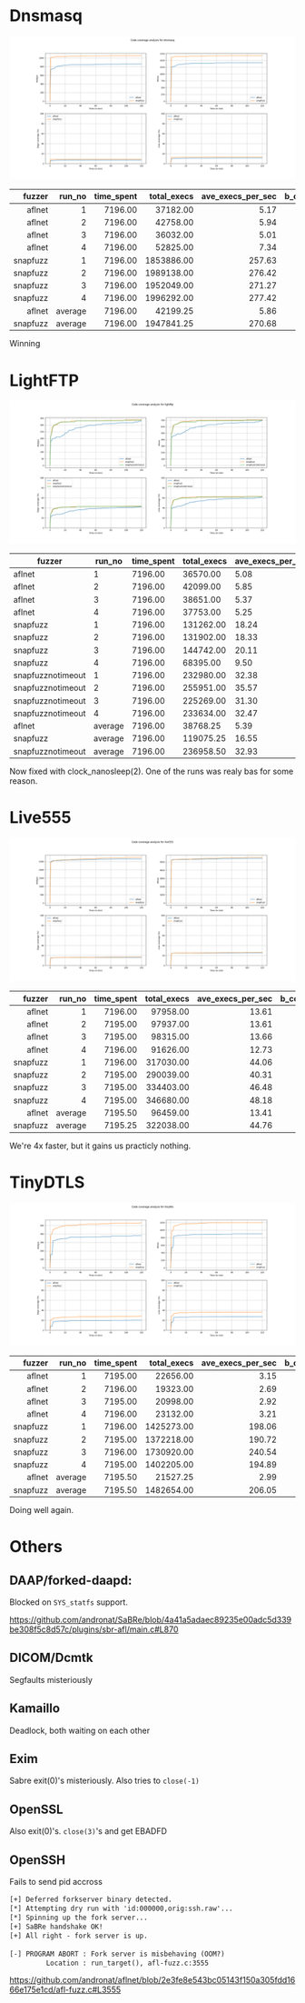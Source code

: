 # Dnsmasq

![](./results/dnsmasq/cov_over_time.png)

| fuzzer   | run_no  | time_spent | total_execs | ave_execs_per_sec | b_cov_percent | l_cov_percent |
|---------:|--------:|-----------:|------------:|------------------:|--------------:|--------------:|
| aflnet   | 1       | 7196.00    | 37182.00    | 5.17              | 7.20          | 11.20         |
| aflnet   | 2       | 7196.00    | 42758.00    | 5.94              | 7.20          | 11.20         |
| aflnet   | 3       | 7196.00    | 36032.00    | 5.01              | 7.20          | 11.20         |
| aflnet   | 4       | 7196.00    | 52825.00    | 7.34              | 7.10          | 11.00         |
| snapfuzz | 1       | 7196.00    | 1853886.00  | 257.63            | 8.80          | 13.20         |
| snapfuzz | 2       | 7196.00    | 1989138.00  | 276.42            | 8.70          | 13.00         |
| snapfuzz | 3       | 7196.00    | 1952049.00  | 271.27            | 9.00          | 13.40         |
| snapfuzz | 4       | 7196.00    | 1996292.00  | 277.42            | 8.80          | 13.30         |
| aflnet   | average | 7196.00    | 42199.25    | 5.86              | 7.18          | 11.15         |
| snapfuzz | average | 7196.00    | 1947841.25  | 270.68            | 8.82          | 13.23         |

Winning

# LightFTP

![](./results/lightftp/cov_over_time.png)


| fuzzer            | run_no  | time_spent | total_execs | ave_execs_per_sec | b_cov_percent | l_cov_percent |
|-------------------|---------|------------|-------------|-------------------|---------------|---------------|
| aflnet            | 1       | 7196.00    | 36570.00    | 5.08              | 41.90         | 61.90         |
| aflnet            | 2       | 7196.00    | 42099.00    | 5.85              | 40.80         | 59.10         |
| aflnet            | 3       | 7196.00    | 38651.00    | 5.37              | 43.10         | 63.10         |
| aflnet            | 4       | 7196.00    | 37753.00    | 5.25              | 42.80         | 63.00         |
| snapfuzz          | 1       | 7196.00    | 131262.00   | 18.24             | 45.30         | 64.60         |
| snapfuzz          | 2       | 7196.00    | 131902.00   | 18.33             | 43.20         | 63.20         |
| snapfuzz          | 3       | 7196.00    | 144742.00   | 20.11             | 43.40         | 63.20         |
| snapfuzz          | 4       | 7196.00    | 68395.00    | 9.50              | 41.00         | 59.40         |
| snapfuzznotimeout | 1       | 7196.00    | 232980.00   | 32.38             | 42.10         | 60.20         |
| snapfuzznotimeout | 2       | 7196.00    | 255951.00   | 35.57             | 43.50         | 63.70         |
| snapfuzznotimeout | 3       | 7196.00    | 225269.00   | 31.30             | 43.20         | 63.00         |
| snapfuzznotimeout | 4       | 7196.00    | 233634.00   | 32.47             | 42.70         | 62.00         |
| aflnet            | average | 7196.00    | 38768.25    | 5.39              | 42.15         | 61.77         |
| snapfuzz          | average | 7196.00    | 119075.25   | 16.55             | 43.23         | 62.60         |
| snapfuzznotimeout | average | 7196.00    | 236958.50   | 32.93             | 42.88         | 62.23         |

Now fixed with clock_nanosleep(2). One of the runs was realy bas for some reason.

# Live555

![](./results/live555/cov_over_time.png)

| fuzzer   | run_no  | time_spent | total_execs | ave_execs_per_sec | b_cov_percent | l_cov_percent |
|---------:|--------:|-----------:|------------:|------------------:|--------------:|--------------:|
| aflnet   | 1       | 7196.00    | 97958.00    | 13.61             | 16.10         | 25.10         |
| aflnet   | 2       | 7195.00    | 97937.00    | 13.61             | 16.20         | 25.20         |
| aflnet   | 3       | 7195.00    | 98315.00    | 13.66             | 16.50         | 25.90         |
| aflnet   | 4       | 7196.00    | 91626.00    | 12.73             | 15.80         | 24.80         |
| snapfuzz | 1       | 7196.00    | 317030.00   | 44.06             | 16.70         | 25.70         |
| snapfuzz | 2       | 7195.00    | 290039.00   | 40.31             | 16.20         | 25.50         |
| snapfuzz | 3       | 7195.00    | 334403.00   | 46.48             | 17.00         | 26.20         |
| snapfuzz | 4       | 7195.00    | 346680.00   | 48.18             | 16.90         | 25.90         |
| aflnet   | average | 7195.50    | 96459.00    | 13.41             | 16.15         | 25.25         |
| snapfuzz | average | 7195.25    | 322038.00   | 44.76             | 16.70         | 25.83         |

We're 4x faster, but it gains us practicly nothing.

# TinyDTLS

![](./results/tinydtls/cov_over_time.png)

| fuzzer   | run_no  | time_spent | total_execs | ave_execs_per_sec | b_cov_percent | l_cov_percent |
|---------:|--------:|-----------:|------------:|------------------:|--------------:|--------------:|
| aflnet   | 1       | 7195.00    | 22656.00    | 3.15              | 19.90         | 27.30         |
| aflnet   | 2       | 7196.00    | 19323.00    | 2.69              | 19.90         | 27.30         |
| aflnet   | 3       | 7195.00    | 20998.00    | 2.92              | 20.50         | 27.80         |
| aflnet   | 4       | 7196.00    | 23132.00    | 3.21              | 19.90         | 27.30         |
| snapfuzz | 1       | 7196.00    | 1425273.00  | 198.06            | 27.30         | 34.20         |
| snapfuzz | 2       | 7195.00    | 1372218.00  | 190.72            | 28.00         | 34.60         |
| snapfuzz | 3       | 7196.00    | 1730920.00  | 240.54            | 31.50         | 43.40         |
| snapfuzz | 4       | 7195.00    | 1402205.00  | 194.89            | 26.70         | 34.00         |
| aflnet   | average | 7195.50    | 21527.25    | 2.99              | 20.05         | 27.43         |
| snapfuzz | average | 7195.50    | 1482654.00  | 206.05            | 28.38         | 36.55         |

Doing well again.

# Others

## DAAP/forked-daapd:
Blocked on `SYS_statfs` support.

<https://github.com/andronat/SaBRe/blob/4a41a5adaec89235e00adc5d339be308f5c8d57c/plugins/sbr-afl/main.c#L870>

## DICOM/Dcmtk
Segfaults misteriously

## Kamaillo

Deadlock, both waiting on each other

## Exim

Sabre exit(0)'s misteriously. Also tries to `close(-1)`

## OpenSSL

Also exit(0)'s. `close(3)`'s and get EBADFD

## OpenSSH 

Fails to send pid accross

```
[+] Deferred forkserver binary detected.
[*] Attempting dry run with 'id:000000,orig:ssh.raw'...
[*] Spinning up the fork server...
[+] SaBRe handshake OK!
[+] All right - fork server is up.

[-] PROGRAM ABORT : Fork server is misbehaving (OOM?)
         Location : run_target(), afl-fuzz.c:3555
```

https://github.com/andronat/aflnet/blob/2e3fe8e543bc05143f150a305fdd1666e175e1cd/afl-fuzz.c#L3555